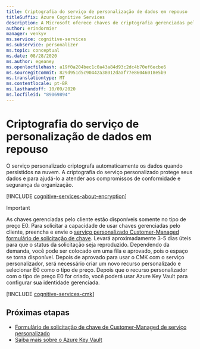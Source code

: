 ```yaml
---
title: Criptografia do serviço de personalização de dados em repouso
titleSuffix: Azure Cognitive Services
description: A Microsoft oferece chaves de criptografia gerenciadas pela Microsoft e também permite que você gerencie suas assinaturas de serviços cognitivas com suas próprias chaves, chamadas CMK (chaves gerenciadas pelo cliente). Este artigo aborda a criptografia de dados em repouso para o personalizador e como habilitar e gerenciar o CMK.
author: erindormier
manager: venkyv
ms.service: cognitive-services
ms.subservice: personalizer
ms.topic: conceptual
ms.date: 08/28/2020
ms.author: egeaney
ms.openlocfilehash: a19f0a204bec1c0a43a84d93c2dc4b70ef6ecbe6
ms.sourcegitcommit: 829d951d5c90442a38012daaf77e86046018e5b9
ms.translationtype: MT
ms.contentlocale: pt-BR
ms.lasthandoff: 10/09/2020
ms.locfileid: "89069894"
---
```

# <a name="personalizer-service-encryption-of-data-at-rest"></a>Criptografia do serviço de personalização de dados em repouso

O serviço personalizado criptografa automaticamente os dados quando persistidos na nuvem. A criptografia do serviço personalizado protege seus dados e para ajudá-lo a atender aos compromissos de conformidade e segurança da organização.

[!INCLUDE [cognitive-services-about-encryption](../includes/cognitive-services-about-encryption.md)]

> [!IMPORTANT]
> As chaves gerenciadas pelo cliente estão disponíveis somente no tipo de preço E0. Para solicitar a capacidade de usar chaves gerenciadas pelo cliente, preencha e envie o [serviço personalizado Customer-Managed formulário de solicitação de chave](https://aka.ms/cogsvc-cmk). Levará aproximadamente 3-5 dias úteis para que o status da solicitação seja reproduzido. Dependendo da demanda, você pode ser colocado em uma fila e aprovado, pois o espaço se torna disponível. Depois de aprovado para usar o CMK com o serviço personalizador, será necessário criar um novo recurso personalizado e selecionar E0 como o tipo de preço. Depois que o recurso personalizador com o tipo de preço E0 for criado, você poderá usar Azure Key Vault para configurar sua identidade gerenciada.

[!INCLUDE [cognitive-services-cmk](../includes/configure-customer-managed-keys.md)]

## <a name="next-steps"></a>Próximas etapas

* [Formulário de solicitação de chave de Customer-Managed de serviço personalizado](https://aka.ms/cogsvc-cmk)
* [Saiba mais sobre o Azure Key Vault](https://docs.microsoft.com/azure/key-vault/key-vault-overview)
